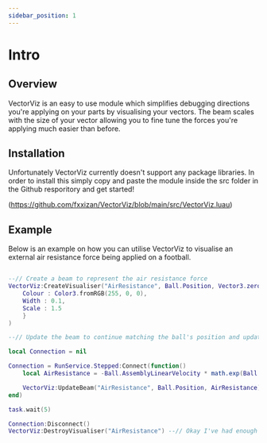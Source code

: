 ```yaml
---
sidebar_position: 1
---
```


# Intro

## Overview
VectorViz is an easy to use module which simplifies debugging directions you're applying on your parts by visualising your vectors. The beam scales with the size of your vector allowing you to fine tune the forces you're applying much easier than before.

## Installation
Unfortunately VectorViz currently doesn't support any package libraries. In order to install this simply copy and paste the module inside the src folder in the Github resporitory and get started!

(https://github.com/fxxizan/VectorViz/blob/main/src/VectorViz.luau)

## Example
Below is an example on how you can utilise VectorViz to visualise an external air resistance force being applied on a football.

```lua

--// Create a beam to represent the air resistance force
VectorViz:CreateVisualiser("AirResistance", Ball.Position, Vector3.zero, {
    Colour : Color3.fromRGB(255, 0, 0),
    Width : 0.1,
    Scale : 1.5
    }
)

--// Update the beam to continue matching the ball's position and updating the air resistance value

local Connection = nil

Connection = RunService.Stepped:Connect(function()
    local AirResistance = -Ball.AssemblyLinearVelocity * math.exp(Ball.AssemblyLinearVelocity.Magnitude ^ 2 / 2750)

    VectorViz:UpdateBeam("AirResistance", Ball.Position, AirResistance)
end)

task.wait(5)

Connection:Disconnect()
VectorViz:DestroyVisualiser("AirResistance") --// Okay I've had enough of visualising, lets destroy the beam
```